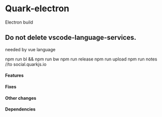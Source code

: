 # Quark-electron
Electron build 

## Do not delete vscode-language-services.
needed by vue language


npm run bl && npm run bw
npm run release
npm run upload
npm run notes //to social.quarkjs.io

#### Features
#### Fixes
#### Other changes
#### Dependencies